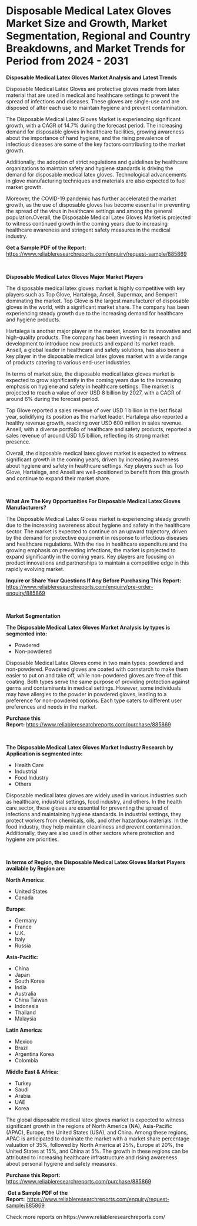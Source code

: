 <p><h1>Disposable Medical Latex Gloves Market Size and Growth, Market Segmentation, Regional and Country Breakdowns, and Market Trends for Period from 2024 -  2031</h1></p><p><strong>Disposable Medical Latex Gloves Market Analysis and Latest Trends</strong></p>
<p><p>Disposable Medical Latex Gloves are protective gloves made from latex material that are used in medical and healthcare settings to prevent the spread of infections and diseases. These gloves are single-use and are disposed of after each use to maintain hygiene and prevent contamination.</p><p>The Disposable Medical Latex Gloves Market is experiencing significant growth, with a CAGR of 14.7% during the forecast period. The increasing demand for disposable gloves in healthcare facilities, growing awareness about the importance of hand hygiene, and the rising prevalence of infectious diseases are some of the key factors contributing to the market growth.</p><p>Additionally, the adoption of strict regulations and guidelines by healthcare organizations to maintain safety and hygiene standards is driving the demand for disposable medical latex gloves. Technological advancements in glove manufacturing techniques and materials are also expected to fuel market growth.</p><p>Moreover, the COVID-19 pandemic has further accelerated the market growth, as the use of disposable gloves has become essential in preventing the spread of the virus in healthcare settings and among the general population.Overall, the Disposable Medical Latex Gloves Market is projected to witness continued growth in the coming years due to increasing healthcare awareness and stringent safety measures in the medical industry.</p></p>
<p><strong>Get a Sample PDF of the Report:&nbsp;</strong> <a href="https://www.reliableresearchreports.com/enquiry/request-sample/885869">https://www.reliableresearchreports.com/enquiry/request-sample/885869</a></p>
<p>&nbsp;</p>
<p><strong>Disposable Medical Latex Gloves Major Market Players</strong></p>
<p><p>The disposable medical latex gloves market is highly competitive with key players such as Top Glove, Hartalega, Ansell, Supermax, and Semperit dominating the market. Top Glove is the largest manufacturer of disposable gloves in the world, with a significant market share. The company has been experiencing steady growth due to the increasing demand for healthcare and hygiene products.</p><p>Hartalega is another major player in the market, known for its innovative and high-quality products. The company has been investing in research and development to introduce new products and expand its market reach. Ansell, a global leader in healthcare and safety solutions, has also been a key player in the disposable medical latex gloves market with a wide range of products catering to various end-user industries.</p><p>In terms of market size, the disposable medical latex gloves market is expected to grow significantly in the coming years due to the increasing emphasis on hygiene and safety in healthcare settings. The market is projected to reach a value of over USD 8 billion by 2027, with a CAGR of around 6% during the forecast period.</p><p>Top Glove reported a sales revenue of over USD 1 billion in the last fiscal year, solidifying its position as the market leader. Hartalega also reported a healthy revenue growth, reaching over USD 600 million in sales revenue. Ansell, with a diverse portfolio of healthcare and safety products, reported a sales revenue of around USD 1.5 billion, reflecting its strong market presence.</p><p>Overall, the disposable medical latex gloves market is expected to witness significant growth in the coming years, driven by increasing awareness about hygiene and safety in healthcare settings. Key players such as Top Glove, Hartalega, and Ansell are well-positioned to benefit from this growth and continue to expand their market share.</p></p>
<p>&nbsp;</p>
<p><strong>What Are The Key Opportunities For Disposable Medical Latex Gloves Manufacturers?</strong></p>
<p><p>The Disposable Medical Latex Gloves market is experiencing steady growth due to the increasing awareness about hygiene and safety in the healthcare sector. The market is expected to continue on an upward trajectory, driven by the demand for protective equipment in response to infectious diseases and healthcare regulations. With the rise in healthcare expenditure and the growing emphasis on preventing infections, the market is projected to expand significantly in the coming years. Key players are focusing on product innovations and partnerships to maintain a competitive edge in this rapidly evolving market.</p></p>
<p><strong>Inquire or Share Your Questions If Any Before Purchasing This Report:</strong> <a href="https://www.reliableresearchreports.com/enquiry/pre-order-enquiry/885869">https://www.reliableresearchreports.com/enquiry/pre-order-enquiry/885869</a></p>
<p>&nbsp;</p>
<p><strong>Market Segmentation</strong></p>
<p><strong>The Disposable Medical Latex Gloves Market Analysis by types is segmented into:</strong></p>
<p><ul><li>Powdered</li><li>Non-powdered</li></ul></p>
<p><p>Disposable Medical Latex Gloves come in two main types: powdered and non-powdered. Powdered gloves are coated with cornstarch to make them easier to put on and take off, while non-powdered gloves are free of this coating. Both types serve the same purpose of providing protection against germs and contaminants in medical settings. However, some individuals may have allergies to the powder in powdered gloves, leading to a preference for non-powdered options. Each type caters to different user preferences and needs in the market.</p></p>
<p><strong>Purchase this Report:&nbsp;</strong><a href="https://www.reliableresearchreports.com/purchase/885869">https://www.reliableresearchreports.com/purchase/885869</a></p>
<p>&nbsp;</p>
<p><strong>The Disposable Medical Latex Gloves Market Industry Research by Application is segmented into:</strong></p>
<p><ul><li>Health Care</li><li>Industrial</li><li>Food Industry</li><li>Others</li></ul></p>
<p><p>Disposable medical latex gloves are widely used in various industries such as healthcare, industrial settings, food industry, and others. In the health care sector, these gloves are essential for preventing the spread of infections and maintaining hygiene standards. In industrial settings, they protect workers from chemicals, oils, and other hazardous materials. In the food industry, they help maintain cleanliness and prevent contamination. Additionally, they are also used in other sectors where protection and hygiene are priorities.</p></p>
<p>&nbsp;</p>
<p><strong>In terms of Region, the Disposable Medical Latex Gloves Market Players available by Region are:</strong></p>
<p>
    <p> <strong> North America: </strong>
        <ul>
            <li>United States</li>
            <li>Canada</li>
        </ul>
        </p> 
    <p> <strong> Europe: </strong>
        <ul>
            <li>Germany</li>
            <li>France</li>
            <li>U.K.</li>
            <li>Italy</li>
            <li>Russia</li>
        </ul>
        </p> 
    <p> <strong> Asia-Pacific: </strong>
        <ul>
            <li>China</li>
            <li>Japan</li>
            <li>South Korea</li>
            <li>India</li>
            <li>Australia</li>
            <li>China Taiwan</li>
            <li>Indonesia</li>
            <li>Thailand</li>
            <li>Malaysia</li>
        </ul>
        </p> 
    <p> <strong> Latin America: </strong>
        <ul>
            <li>Mexico</li>
            <li>Brazil</li>
            <li>Argentina Korea</li>
            <li>Colombia</li>
        </ul>
        </p> 
    <p> <strong> Middle East & Africa: </strong>
        <ul>
            <li>Turkey</li>
            <li>Saudi</li>
            <li>Arabia</li>
            <li>UAE</li>
            <li>Korea</li>
        </ul>
    </p>
    </p>
<p><p>The global disposable medical latex gloves market is expected to witness significant growth in the regions of North America (NA), Asia-Pacific (APAC), Europe, the United States (USA), and China. Among these regions, APAC is anticipated to dominate the market with a market share percentage valuation of 35%, followed by North America at 25%, Europe at 20%, the United States at 15%, and China at 5%. The growth in these regions can be attributed to increasing healthcare infrastructure and rising awareness about personal hygiene and safety measures.</p></p>
<p><strong>Purchase this Report: </strong><a href="https://www.reliableresearchreports.com/purchase/885869">https://www.reliableresearchreports.com/purchase/885869</a></p>
<p>&nbsp;<strong>Get a Sample PDF of the Report:&nbsp;&nbsp;</strong><a href="https://www.reliableresearchreports.com/enquiry/request-sample/885869">https://www.reliableresearchreports.com/enquiry/request-sample/885869</a></p>
<p><strong></strong></p>
<p>Check more reports on https://www.reliableresearchreports.com/</p>